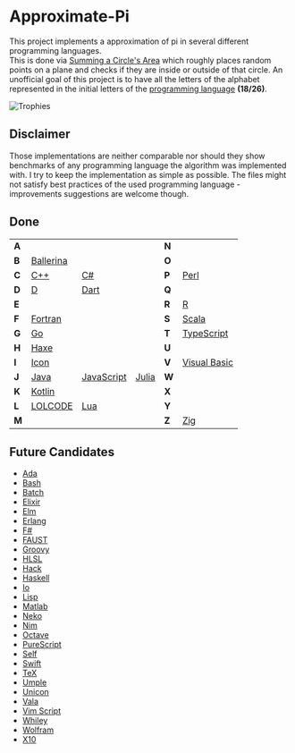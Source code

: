 # Approximate-Pi

This project implements a approximation of pi in several different programming languages.  
This is done via [Summing a Circle's Area](https://en.wikipedia.org/wiki/Approximations_of_%CF%80#Summing_a_circle's_area) which roughly places random points on a plane and checks if they are inside or outside of that circle. An unofficial goal of this project is to have all the letters of the alphabet represented in the initial letters of the [programming language](https://en.wikipedia.org/wiki/List_of_programming_languages#E) **(18/26)**.

![Trophies](https://img.shields.io/coverallsCoverage/github/CitrusPunk/approximate-pi)

## Disclaimer

Those implementations are neither comparable nor should they show benchmarks of any programming language the algorithm was implemented with. I try to keep the implementation as simple as possible. The files might not satisfy best practices of the used programming language - improvements suggestions are welcome though.

## Done

|  	|  	|  	|  	|  	|  	|
|---	|---	|---	|---	|---	|---	|
| **A** 	|  	|  	|  	| **N** 	|  	|
| **B** 	| [Ballerina](https://ballerina.io/) 	|  	|  	| **O** 	|  	|
| **C** 	| [C++](https://cplusplus.com/doc/) 	| [C#](https://docs.microsoft.com/en-us/dotnet/csharp/) 	|  	| **P** 	| [Perl](https://www.perl.org/docs.html) 	|
| **D** 	| [D](https://dlang.org/documentation.html) 	| [Dart](https://dart.dev/guides) 	| 	 	| **Q** 	|  	|
| **E** 	|  	|  	|  	| **R** 	| [R](https://www.r-project.org/) 	|
| **F** 	| [Fortran](https://wg5-fortran.org/) 	|  	|  	| **S** 	| [Scala](https://scala-lang.org/) 	|
| **G** 	| [Go](https://go.dev/doc/) 	|  	|  	| **T** 	| [TypeScript](https://www.typescriptlang.org/) 	|
| **H** 	| [Haxe](https://haxe.org/) 	|  	|  	| **U** 	|  	|
| **I** 	| [Icon](https://www2.cs.arizona.edu/icon/) 	|  	|  	| **V** 	| [Visual Basic](https://docs.microsoft.com/de-de/dotnet/visual-basic/) 	|
| **J** 	| [Java](https://docs.oracle.com/en/java/) 	| [JavaScript](https://developer.mozilla.org/en-US/docs/Web/javascript) 	| [Julia](https://docs.julialang.org/en/v1/) 	| **W** 	|  	|
| **K** 	| [Kotlin](https://kotlinlang.org/docs/home.html) 	|  	|  	| **X** 	|  	|
| **L** 	| [LOLCODE](https://esolangs.org/wiki/LOLCODE) 	| [Lua](https://www.lua.org/docs.html) 	|  	| **Y** 	|  	|
| **M** 	|  	|  	|  	| **Z** 	| [Zig](https://ziglang.org/) 	|

## Future Candidates

- [Ada](https://www.adaic.org/)
- [Bash](https://git.savannah.gnu.org/cgit/bash.git)
- [Batch](https://en.wikipedia.org/wiki/Batch_file)
- [Elixir](https://elixir-lang.org/docs.html)
- [Elm](https://guide.elm-lang.org/)
- [Erlang](https://www.erlang.org/)
- [F#](https://fsharp.org/docs/)
- [FAUST](https://faustide.grame.fr/)
- [Groovy](https://groovy-lang.org/single-page-documentation.html)
- [HLSL](https://en.wikipedia.org/wiki/High-Level_Shader_Language)
- [Hack](https://hacklang.org/)
- [Haskell](https://www.haskell.org/)
- [Io](https://iolanguage.org/)
- [Lisp](<https://en.wikipedia.org/wiki/Lisp_(programming_language)>)
- [Matlab](https://de.mathworks.com/products/matlab.html)
- [Neko](https://nekovm.org/)
- [Nim](https://nim-lang.org/)
- [Octave](https://octave.org/)
- [PureScript](https://www.purescript.org/)
- [Self](https://selflanguage.org/)
- [Swift](https://www.swift.org/)
- [TeX](https://tug.org/)
- [Umple](https://cruise.umple.org/umple/)
- [Unicon](https://unicon.sourceforge.io/)
- [Vala](https://vala.dev/)
- [Vim Script](<https://en.wikipedia.org/wiki/Vim_(text_editor)#Vim_script>)
- [Whiley](https://whiley.org/)
- [Wolfram](https://www.wolfram.com/language/)
- [X10](http://x10-lang.org/documentation/getting-started.html)
